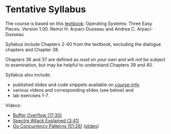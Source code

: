 # Tentative Syllabus

The course is based on this [textbook](http://pages.cs.wisc.edu/~remzi/OSTEP/):
Operating Systems: Three Easy Pieces. Version 1.00.
Remzi H. Arpaci-Dusseau and Andrea C. Arpaci-Dusseau

Syllabus include Chapters 2-40 from the textbook, excluding the dialogue chapters and Chapter 38.

Chapters 36 and 37 are defined as *read on your own* and will *not* be subject to examination, but may be helpful to understand Chapters 39 and 40.

Syllabus also include:
- published slides and code snippets available on [course-info](https://github.com/dat320-2019/course-info/)
- various videos and corresponding slides (see below) and
- lab exercises 1-7.

Videos:
* [Buffer Overflow (17:30)](https://youtu.be/1S0aBV-Waeo)
* [Spectre Attack Explained (3:41)](https://youtu.be/q3-xCvzBjGs)
* [Go Concurrency Patterns (51:26)](https://youtu.be/f6kdp27TYZs) ([slides](https://talks.golang.org/2012/concurrency.slide#1))
